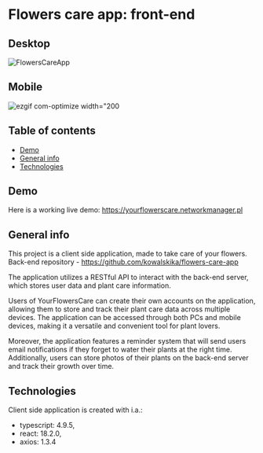 # Flowers care app: front-end

## Desktop
![FlowersCareApp](https://user-images.githubusercontent.com/125073360/230791706-b947b694-5358-454b-b3e0-fee4cc212b8f.gif)

## Mobile
![ezgif com-optimize  width="200](https://user-images.githubusercontent.com/125073360/230792365-dcf51467-a3a5-4f12-a47e-ced7c2986a5a.gif")

## Table of contents
* [Demo](#demo)
* [General info](#general-info)
* [Technologies](#technologies)

## Demo
Here is a working live demo: https://yourflowerscare.networkmanager.pl


## General info
This project is a client side application, made to take care of your flowers.<br>
Back-end repository - https://github.com/kowalskika/flowers-care-app <br>

The application utilizes a RESTful API to interact with the back-end server, which stores user data and plant care information.

Users of YourFlowersCare can create their own accounts on the application, allowing them to store and track their plant care data across multiple devices. The application can be accessed through both PCs and mobile devices, making it a versatile and convenient tool for plant lovers.

Moreover, the application features a reminder system that will send users email notifications if they forget to water their plants at the right time. Additionally, users can store photos of their plants on the back-end server and track their growth over time.


## Technologies
Client side application is created with i.a.:
* typescript: 4.9.5,
* react: 18.2.0,
* axios: 1.3.4
